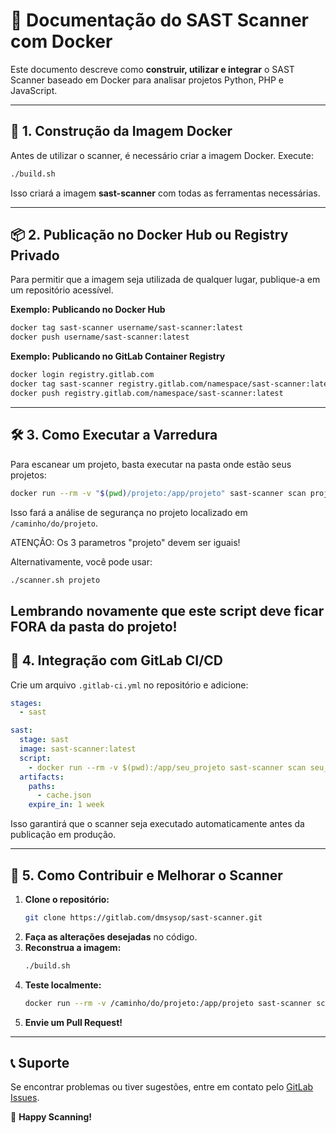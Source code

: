 # 📌 Documentação do SAST Scanner com Docker

Este documento descreve como **construir, utilizar e integrar** o SAST Scanner baseado em Docker para analisar projetos Python, PHP e JavaScript.

---

## 🚀 1. Construção da Imagem Docker

Antes de utilizar o scanner, é necessário criar a imagem Docker. Execute:

```sh
./build.sh
```

Isso criará a imagem **sast-scanner** com todas as ferramentas necessárias.

---

## 📦 2. Publicação no Docker Hub ou Registry Privado

Para permitir que a imagem seja utilizada de qualquer lugar, publique-a em um repositório acessível.

**Exemplo: Publicando no Docker Hub**
```sh
docker tag sast-scanner username/sast-scanner:latest
docker push username/sast-scanner:latest
```

**Exemplo: Publicando no GitLab Container Registry**
```sh
docker login registry.gitlab.com
docker tag sast-scanner registry.gitlab.com/namespace/sast-scanner:latest
docker push registry.gitlab.com/namespace/sast-scanner:latest
```

---

## 🛠 3. Como Executar a Varredura

Para escanear um projeto, basta executar na pasta onde estão seus projetos:

```sh
docker run --rm -v "$(pwd)/projeto:/app/projeto" sast-scanner scan projeto
```

Isso fará a análise de segurança no projeto localizado em `/caminho/do/projeto`.

ATENÇÃO: Os 3 parametros "projeto" devem ser iguais!

Alternativamente, você pode usar:

```sh
./scanner.sh projeto
```

Lembrando novamente que este script deve ficar FORA da pasta do projeto!
---

## 🔄 4. Integração com GitLab CI/CD

Crie um arquivo `.gitlab-ci.yml` no repositório e adicione:

```yaml
stages:
  - sast

sast:
  stage: sast
  image: sast-scanner:latest
  script:
    - docker run --rm -v $(pwd):/app/seu_projeto sast-scanner scan seu_projeto
  artifacts:
    paths:
      - cache.json
    expire_in: 1 week
```

Isso garantirá que o scanner seja executado automaticamente antes da publicação em produção.

---

## 🔧 5. Como Contribuir e Melhorar o Scanner

1. **Clone o repositório:**
   ```sh
   git clone https://gitlab.com/dmsysop/sast-scanner.git
   ```
2. **Faça as alterações desejadas** no código.
3. **Reconstrua a imagem:**
   ```sh
   ./build.sh
   ```
4. **Teste localmente:**
   ```sh
   docker run --rm -v /caminho/do/projeto:/app/projeto sast-scanner scan projeto
   ```
5. **Envie um Pull Request!**

---

## 📞 Suporte
Se encontrar problemas ou tiver sugestões, entre em contato pelo [GitLab Issues](https://gitlab.com/dmsysop/sast-scanner/issues).

🚀 **Happy Scanning!**
